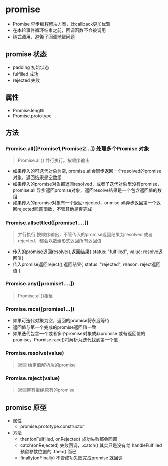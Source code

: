 # promise
 - Promise 异步编程解决方案，比callback更加优雅
 - 在本轮事件循环结束之前，回调函数不会被调用
 - 链式调用，避免了回调地狱问题
## promise 状态
 - padding 初始状态
 - fulfilled 成功
 - rejected 失败

## 属性
 - Promise.length
 - Promise.prototype

## 方法
### Promise.all([Promise1,Promise2...]) 处理多个Promise 对象
> Promise.all() 并行执行。按顺序输出	 
 - 如果传入的可迭代对象为空, promise.all会同步返回一个resolved的promise对象，返回结果是空数组
- 如果传入的promise对象都返回resolved，或者了迭代对象里没有promise，promise.all 异步返回promise对象，返回resolve结果是一个包含返回值的数组
 - 如果传入的promise对象有一个返回rejected，orimise.all异步返回第一个返回rejected回调函数，不管其他是否完成

### Promise.allsettled([promise1....]) 
> 并行执行 按顺序输出，不管传入的promise返回结果为resolved 或者 rejected，都会以数组形式返回所有返回值
 - 传入的promise返回resolve(),返回结果{ status: "fulfilled", value: resolve返回值}
 - 传入promise返回reject(),返回结果{ status: "rejected", reason: reject返回值 }
 ### Promise.any([promise1....]) 
 > Promise.all()相反
 ### Promise.race([promise1...])
  - 如果可迭代对象为空，返回的promise将永远等待
  - 返回值与第一个完成的promise返回值一致
  - 如果迭代包含一个或者多个promise对象或非promise 或有返回值的promise，Promise.race()将解析为迭代找到第一个值
### Promise.resolve(value)
> 返回 给定值解析后的promise

### Promise.reject(value)
> 返回带有拒绝原有的promise


## promise 原型
 - 属性
	- promise.prototype.constructor
 - 方法
 	- then(onFulfilled, onRejected) 成功失败都会回调
	- catch(onRejected) 失败回调，.catch() 其实只是没有给 handleFulfilled 预留参数位置的 .then() 而已
	- finally(onFinally) 不管成功失败完成promise 就回调



